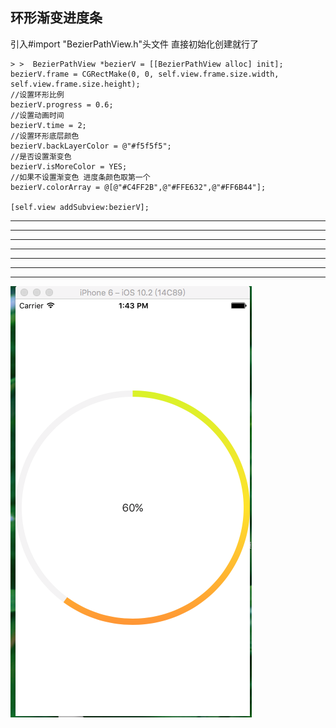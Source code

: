 ## 环形渐变进度条
引入#import "BezierPathView.h"头文件
直接初始化创建就行了

    > >  BezierPathView *bezierV = [[BezierPathView alloc] init];
    bezierV.frame = CGRectMake(0, 0, self.view.frame.size.width, self.view.frame.size.height);
    //设置环形比例
    bezierV.progress = 0.6;
    //设置动画时间
    bezierV.time = 2;
    //设置环形底层颜色
    bezierV.backLayerColor = @"#f5f5f5";
    //是否设置渐变色
    bezierV.isMoreColor = YES;
    //如果不设置渐变色 进度条颜色取第一个
    bezierV.colorArray = @[@"#C4FF2B",@"#FFE632",@"#FF6B44"];
    
    [self.view addSubview:bezierV];


----------


----------


----------



----------



------
----------
--------------






![Alt text](./1492753414903.png)


